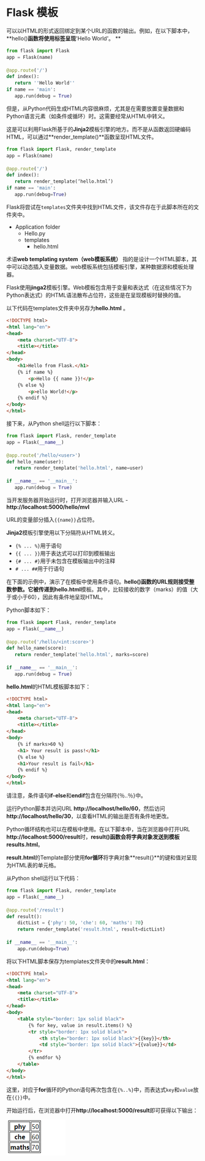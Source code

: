 # Flask 模板

可以以HTML的形式返回绑定到某个URL的函数的输出。例如，在以下脚本中，**hello()**函数将使用标签呈现**'Hello World'。 **

```python
from flask import Flask
app = Flask(name)

@app.route('/')
def index():
   return ''Hello World''
if name == 'main':
   app.run(debug = True)
```

但是，从Python代码生成HTML内容很麻烦，尤其是在需要放置变量数据和Python语言元素（如条件或循环）时。这需要经常从HTML中转义。

这是可以利用Flask所基于的**Jinja2**模板引擎的地方。而不是从函数返回硬编码HTML，可以通过**render_template()**函数呈现HTML文件。

```python
from flask import Flask, render_template
app = Flask(name)

@app.route('/')
def index():
   return render_template(‘hello.html’)
if name == 'main':
   app.run(debug=True)
```

Flask将尝试在`templates`文件夹中找到HTML文件，该文件存在于此脚本所在的文件夹中。

- Application folder
  - Hello.py
  - templates
    - hello.html

术语**web templating system（web模板系统）** 指的是设计一个HTML脚本，其中可以动态插入变量数据。web模板系统包括模板引擎，某种数据源和模板处理器。

Flask使用**jinga2**模板引擎。Web模板包含用于变量和表达式（在这些情况下为Python表达式）的HTML语法散布占位符，这些是在呈现模板时替换的值。

以下代码在templates文件夹中另存为**hello.html** 。

```html
<!DOCTYPE html>
<html lang="en">
<head>
    <meta charset="UTF-8">
    <title></title>
</head>
<body>
    <h1>Hello from Flask.</h1>
    {% if name %}
        <p>Hello {{ name }}!</p>
    {% else %}
        <p>ello World!</p>
    {% endif %}
</body>
</html>
```

   接下来，从Python shell运行以下脚本：

```python
from flask import Flask, render_template
app = Flask(__name__)

@app.route('/hello/<user>')
def hello_name(user):
   return render_template('hello.html', name=user)

if __name__ == '__main__':
   app.run(debug = True)
```

当开发服务器开始运行时，打开浏览器并输入URL - **http://localhost:5000/hello/mvl**

URL的变量部分插入`{{name}}`占位符。

**Jinja2**模板引擎使用以下分隔符从HTML转义。

- `{% ... %}`用于语句
- `{{ ... }}`用于表达式可以打印到模板输出
- `{# ... #}`用于未包含在模板输出中的注释
- `# ... ##`用于行语句

在下面的示例中，演示了在模板中使用条件语句。**hello()**函数的URL规则接受整数参数。它被传递到**hello.html**模板。其中，比较接收的数字（marks）的值（大于或小于60），因此有条件地呈现HTML。

Python脚本如下：

```python
from flask import Flask, render_template
app = Flask(__name__)

@app.route('/hello/<int:score>')
def hello_name(score):
   return render_template('hello.html', marks=score)

if __name__ == '__main__':
   app.run(debug = True)
```

**hello.html**的HTML模板脚本如下：

```html
<!DOCTYPE html>
<html lang="en">
<head>
    <meta charset="UTF-8">
    <title></title>
</head>
<body>
    {% if marks>60 %}
    <h1> Your result is pass!</h1>
    {% else %}
    <h1>Your result is fail</h1>
    {% endif %}
</body>
</html>
```

请注意，条件语句**if-else**和**endif**包含在分隔符{％..％}中。

运行Python脚本并访问URL **http://localhost/hello/60**，然后访问**http://localhost/hello/30**，以查看HTML的输出是否有条件地更改。

Python循环结构也可以在模板中使用。在以下脚本中，当在浏览器中打开URL **http://localhost:5000/result**时，**result()**函数会将字典对象发送到模板**results.html**。

**result.html**的Template部分使用**for循环**将字典对象**result{}**的键和值对呈现为HTML表的单元格。

从Python shell运行以下代码：

```python
from flask import Flask, render_template
app = Flask(__name__)

@app.route('/result')
def result():
    dictList = {'phy': 50, 'che': 60, 'maths': 70}
    return render_template('result.html', result=dictList)

if __name__ == '__main__':
    app.run(debug=True)
```

将以下HTML脚本保存为templates文件夹中的**result.html**：

```html
<!DOCTYPE html>
<html lang="en">
<head>
    <meta charset="UTF-8">
    <title></title>
</head>
<body>
    <table style="border: 1px solid black">
        {% for key, value in result.items() %}
        <tr style="border: 1px solid black">
            <th style="border: 1px solid black">{{key}}</th>
            <td style="border: 1px solid black">{{value}}</td>
        </tr>
        {% endfor %}
    </table>
</body>
</html>
```

这里，对应于**for**循环的Python语句再次包含在`{%..%}`中，而表达式`key`和`value`放在`{{}}`中。

开始运行后，在浏览器中打开**http://localhost:5000/result**即可获得以下输出：

![image-20200516133456619](graph/image-20200516133456619.png)


